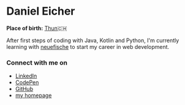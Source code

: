 # Daniel Eicher

**Place of birth:** [Thun](https://en.wikipedia.org/wiki/Thun):switzerland:

After first steps of coding with Java, Kotlin and Python, I'm currently learning with [neuefische](https://www.neuefische.de/) to start my career in web development.

### Connect with me on
- [LinkedIn](https://www.linkedin.com/in/daniel-eicher-963844203/)
- [CodePen](https://codepen.io/codingoak)
- [GitHub](https://github.com/codingoak)
- [my homepage](https://personal-website-git-main-codingoak.vercel.app/)
